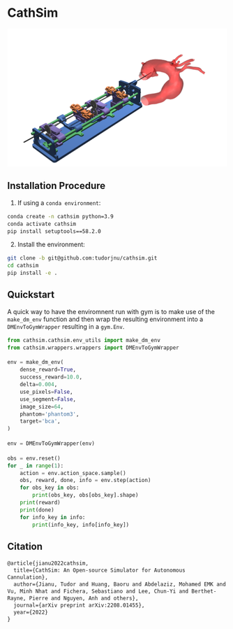 # CathSim

![CathSim](./cathsim.png)

## Installation Procedure

1. If using a `conda environment`:

```bash
conda create -n cathsim python=3.9
conda activate cathsim
pip install setuptools==58.2.0
```

2. Install the environment:

```bash
git clone -b git@github.com:tudorjnu/cathsim.git
cd cathsim
pip install -e .
```

## Quickstart

A quick way to have the enviromnent run with gym is to make use of the `make_dm_env` function and then wrap the resulting environment into a `DMEnvToGymWrapper` resulting in a `gym.Env`.

```python
from cathsim.cathsim.env_utils import make_dm_env
from cathsim.wrappers.wrappers import DMEnvToGymWrapper

env = make_dm_env(
    dense_reward=True,
    success_reward=10.0,
    delta=0.004,
    use_pixels=False,
    use_segment=False,
    image_size=64,
    phantom='phantom3',
    target='bca',
)

env = DMEnvToGymWrapper(env)

obs = env.reset()
for _ in range(1):
    action = env.action_space.sample()
    obs, reward, done, info = env.step(action)
    for obs_key in obs:
        print(obs_key, obs[obs_key].shape)
    print(reward)
    print(done)
    for info_key in info:
        print(info_key, info[info_key])
```


## Citation
```
@article{jianu2022cathsim,
  title={CathSim: An Open-source Simulator for Autonomous Cannulation},
  author={Jianu, Tudor and Huang, Baoru and Abdelaziz, Mohamed EMK and Vu, Minh Nhat and Fichera, Sebastiano and Lee, Chun-Yi and Berthet-Rayne, Pierre and Nguyen, Anh and others},
  journal={arXiv preprint arXiv:2208.01455},
  year={2022}
}
```



